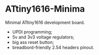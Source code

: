 # ATtiny1616-Minima
Minimal ATtiny1616 development board.
- UPDI programming;
- 5v and 3v3 voltage regulators;
- big ass reset button;
- breadbord-friendly 2.54 headers pinout.
